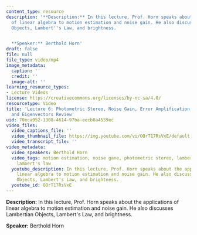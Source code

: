 ```yaml
---
content_type: resource
description: '**Description:** In this lecture, Prof. Horn speaks about the applications
  of linear algebra to motion estimation and noise gain. He also discusses Lambertian
  Objects, Lambert''s Law, and brightness.


  **Speaker:** Berthold Horn'
draft: false
file: null
file_type: video/mp4
image_metadata:
  caption: ''
  credit: ''
  image-alt: ''
learning_resource_types:
- Lecture Videos
license: https://creativecommons.org/licenses/by-nc-sa/4.0/
resourcetype: Video
title: 'Lecture 6: Photometric Stereo, Noise Gain, Error Amplification, Eigenvalues
  and Eigenvectors Review'
uid: 70eca952-1308-4614-97ba-eecb8a4559ec
video_files:
  video_captions_file: ''
  video_thumbnail_file: https://img.youtube.com/vi/OOrT17RsVxE/default.jpg
  video_transcript_file: ''
video_metadata:
  video_speakers: Berthold Horn
  video_tags: motion estimation, noise gane, photometric stereo, lambertian objects,
    lambert's law
  youtube_description: In this lecture, Prof. Horn speaks about the applications of
    linear algebra to motion estimation and noise gain. He also discusses Lambertian
    Objects, Lambert's Law, and brightness.
  youtube_id: OOrT17RsVxE
---
```

**Description:** In this lecture, Prof. Horn speaks about the applications of linear algebra to motion estimation and noise gain. He also discusses Lambertian Objects, Lambert's Law, and brightness.

**Speaker:** Berthold Horn